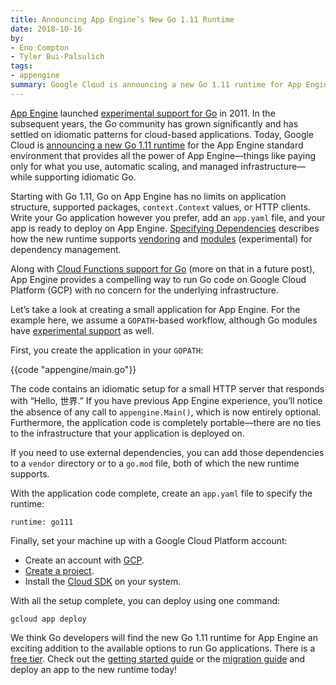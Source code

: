 ```yaml
---
title: Announcing App Engine’s New Go 1.11 Runtime
date: 2018-10-16
by:
- Eno Compton
- Tyler Bui-Palsulich
tags:
- appengine
summary: Google Cloud is announcing a new Go 1.11 runtime for App Engine, with fewer limits on app structure.
---
```



[App Engine](https://cloud.google.com/appengine/) launched
[experimental support for Go](/blog/go-and-google-app-engine)
in 2011. In the subsequent years, the Go community has grown significantly and
has settled on idiomatic
patterns for cloud-based applications. Today, Google Cloud is
[announcing a new Go 1.11 runtime](https://cloud.google.com/blog/products/application-development/go-1-11-is-now-available-on-app-engine)
for the App Engine standard environment that provides all the
power of App Engine—things like paying only for what you use, automatic scaling,
and managed infrastructure—while supporting idiomatic Go.

Starting with Go 1.11, Go on App Engine has no limits on application structure,
supported packages, `context.Context` values, or HTTP clients. Write your Go
application however you prefer, add an `app.yaml` file, and your app is ready
to deploy on App Engine.
[Specifying Dependencies](https://cloud.google.com/appengine/docs/standard/go111/specifying-dependencies)
describes how the new runtime
supports [vendoring](/cmd/go/#hdr-Vendor_Directories) and
[modules](/doc/go1.11#modules) (experimental) for dependency
management.

Along with [Cloud Functions support for Go](https://twitter.com/kelseyhightower/status/1035278586754813952)
(more on that in a future post), App Engine provides a compelling way to run Go
code on Google Cloud Platform (GCP) with no concern for the underlying
infrastructure.

Let’s take a look at creating a small application for App Engine. For the
example here, we assume a `GOPATH`-based workflow, although Go modules have
[experimental support](https://cloud.google.com/appengine/docs/standard/go111/specifying-dependencies)
as well.

First, you create the application in your `GOPATH`:

{{code "appengine/main.go"}}

The code contains an idiomatic setup for a small HTTP server that responds with
“Hello, 世界.” If you have previous App Engine experience, you’ll notice the
absence of any call to `appengine.Main()`, which is now entirely optional.
Furthermore, the application code is completely portable—there are no ties to
the infrastructure that your application is deployed on.

If you need to use external dependencies, you can add those dependencies to a
`vendor` directory or to a `go.mod` file, both of which the new runtime
supports.

With the application code complete, create an `app.yaml` file to specify
the runtime:

	runtime: go111

Finally, set your machine up with a Google Cloud Platform account:

  - Create an account with [GCP](https://cloud.google.com).
  - [Create a project](https://cloud.google.com/resource-manager/docs/creating-managing-projects).
  - Install the [Cloud SDK](https://cloud.google.com/sdk/) on your system.

With all the setup complete, you can deploy using one command:

	gcloud app deploy

We think Go developers will find the new Go 1.11 runtime for App Engine an
exciting addition to the available options to run Go applications. There is a
[free tier](https://cloud.google.com/free/). Check out the
[getting started guide](https://cloud.google.com/appengine/docs/standard/go111/building-app/)
or the
[migration guide](https://cloud.google.com/appengine/docs/standard/go111/go-differences)
and deploy an app to the new runtime today!
